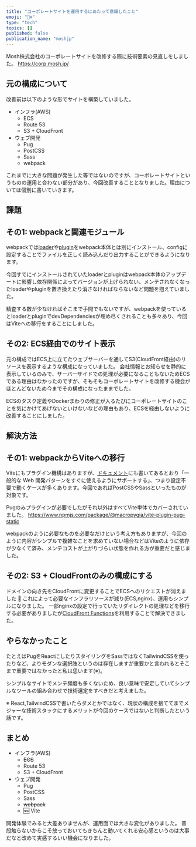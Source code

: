 ```yaml
---
title: "コーポレートサイトを運用するにあたって意識したこと"
emoji: "🐻‍❄️"
type: "tech"
topics: []
published: false
publication_name: "moshjp"
---
```


Mosh株式会社のコーポレートサイトを改修する際に技術要素の見直しをしました。
https://corp.mosh.jp/

## 元の構成について

改善前は以下のような形でサイトを構築していました。

- インフラ(AWS)
    - ECS
    - Route 53
    - S3 + CloudFront
- ウェブ開発
    - Pug
    - PostCSS
    - Sass
    - webpack

これまでに大きな問題が発生した等ではないのですが、コーポレートサイトというものの運用と合わない部分があり、今回改善することとなりました。理由については個別に書いていきます。

## 課題

## その1: webpackと関連モジュール

webpackでは[loader](https://webpack.js.org/concepts/loaders/)や[plugin](https://webpack.js.org/concepts/plugins/)をwebpack本体とは別にインストール、configに設定することでファイルを正しく読み込んだり出力することができるようになります。

今回すでにインストールされていたloaderとpluginはwebpack本体のアップデートに影響し依存関係によってバージョンが上げられない、メンテされなくなったloaderやpluginを置き換えたり消さなければならないなど問題を抱えていました。

精査する数が少なければそこまで手間でもないですが、webpackを使っているとloaderとpluginでdevDependenciesが埋め尽くされることも多々あり、今回はViteへの移行をすることにしました。

## その2: ECS経由でのサイト表示

元の構成ではECS上に立てたウェブサーバーを通してS3(CloudFront経由)のリソースを表示するような構成になっていました。
会社情報とお知らせを静的に表示しているのみで、サーバーサイドでの処理が必要になることもないためECSである理由はなかったのですが、そもそもコーポレートサイトを改修する機会がほとんどないため今までその構成になったままでした。

ECSのタスク定義やDockerまわりの修正が入るたびにコーポレートサイトのことを気にかけてあげないといけないなどの理由もあり、ECSを経由しないように改善することにしました。

## 解決方法

## その1: webpackからViteへの移行

Viteにもプラグイン機構はありますが、[ドキュメント](https://ja.vitejs.dev/plugins/)にも書いてあるとおり「一般的な Web 開発パターンをすぐに使えるようにサポートする」、つまり設定不要で動くケースが多くあります。今回であればPostCSSやSassといったものが対象です。

Pugのみプラグインが必要でしたがそれ以外はすべてVite単体でカバーされていました。
https://www.npmjs.com/package/@macropygia/vite-plugin-pug-static

webpackのように必要なものを必要なだけという考え方もありますが、今回のように内容がシンプルで複雑なことを求めていない場合などはViteのように依存が少なくて済み、メンテコストが上がりづらい状態を作れる方が重要だと感じました。

## その2: S3 + CloudFrontのみの構成にする

ドメインの向き先をCloudFrontに変更することでECSへのリクエストが消えました 👋
これによって必要なインフラリソースが減り(ECS,nginx)、運用もシンプルになりました。
一部nginxの設定で行っていたリダイレクトの処理などを移行する必要がありましたが[CloudFront Functions](https://docs.aws.amazon.com/ja_jp/AmazonCloudFront/latest/DeveloperGuide/cloudfront-functions.html)を利用することで解決できました。

## やらなかったこと

たとえばPugをReactにしたりスタイリングをSassではなくTailwindCSSを使ったりなど、よりモダンな選択肢というのは存在しますが重要かと言われるとそこまで重要ではなかったと私は思います(※)。

シンプルなサイトでメンテ頻度も多くないため、良い意味で安定していてシンプルなツールの組み合わせで技術選定をすべきだと考えました。

※ React,TailwindCSSで書いたらダメとかではなく、現状の構成を捨ててまでメジャーな技術スタックにするメリットが今回のケースではないと判断したという話です。

## まとめ

- インフラ(AWS)
    - ~~ECS~~
    - Route 53
    - S3 + CloudFront
- ウェブ開発
    - Pug
    - PostCSS
    - Sass
    - ~~webpack~~
    - 🆕 Vite

開発体験でみると大差ありませんが、運用面では大きな変化がありました。
普段触らないからこそ放っておいてもきちんと動いてくれる安心感というのは大事だなと改めて実感するいい機会になりました。